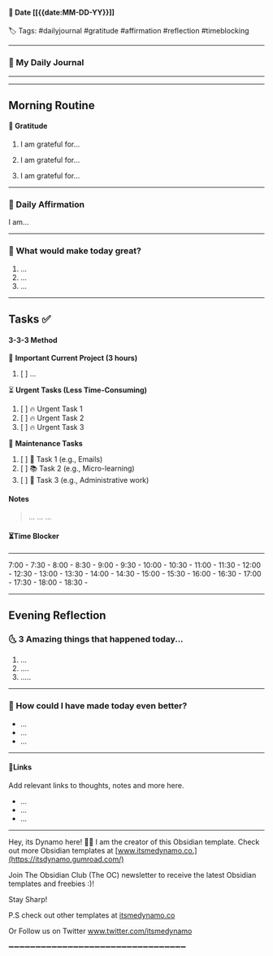 #### 📆 Date [[{{date:MM-DD-YY}}]]

 🏷️ Tags: 
 #dailyjournal #gratitude #affirmation #reflection #timeblocking

---
### 📝 My Daily Journal
---
___
## Morning Routine

#### 🌅 Gratitude

1. I am grateful for...

2. I am grateful for...

3. I am grateful for...
---
### 💪 Daily Affirmation

I am...

---

### 🎯 What would make today great?

1. ...
2. ...
3. ...

---

## Tasks ✅

#### 3-3-3 Method

🚀 **Important Current Project (3 hours)**

1. [ ] ...

⏳ **Urgent Tasks (Less Time-Consuming)**

1. [ ] 🔥 Urgent Task 1
2. [ ] 🔥 Urgent Task 2
3. [ ] 🔥 Urgent Task 3

🔧 **Maintenance Tasks**

1. [ ] 📧 Task 1 (e.g., Emails)
2. [ ] 📚 Task 2 (e.g., Micro-learning)
3. [ ] 📎 Task 3 (e.g., Administrative work)

#### Notes
> ...
> ...
> ...


#### ⏳Time Blocker

---
7:00 -
7:30 -
8:00 -
8:30 -
9:00 -
9:30 -
10:00 -
10:30 -
11:00 -
11:30 -
12:00 -
12:30 -
13:00 -
13:30 -
14:00 -
14:30 -
15:00 -
15:30 -
16:00 -
16:30 -
17:00 -
17:30 -
18:00 -
18:30 -

---

## Evening Reflection

### 🌜 3 Amazing things that happened today...

1. ...
2. ....
3. .....

---

### 💭 How could I have made today even better?

- ...
- ...
- ...

---

#### 🔗Links

Add relevant links to thoughts, notes and more here. 

- ...
- ...
- ...

---

Hey, its Dynamo here! 👋🏻
I am the creator of this Obsidian template. Check out more Obsidian templates at [www.itsmedynamo.co.](https://itsdynamo.gumroad.com/)

Join The Obsidian Club (The OC) newsletter to receive the latest Obsidian templates and freebies :)!

Stay Sharp!

P.S check out other templates at [itsmedynamo.co](https://itsdynamo.gumroad.com/)

Or Follow us on Twitter www.twitter.com/itsmedynamo

➖➖➖➖➖➖➖➖➖➖➖➖➖➖➖➖➖➖➖➖➖➖➖➖➖➖➖➖➖➖➖➖➖
